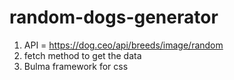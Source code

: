 # random-dogs-generator

1. API  = https://dog.ceo/api/breeds/image/random
2. fetch method to get the data 
2. Bulma framework for css
